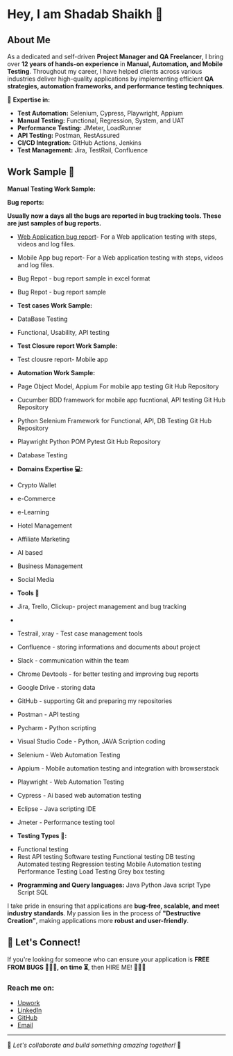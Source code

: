 # Hey, I am Shadab Shaikh 👋

## About Me
As a dedicated and self-driven **Project Manager and QA Freelancer**, I bring over **12 years of hands-on experience** in **Manual, Automation, and Mobile Testing**. Throughout my career, I have helped clients across various industries deliver high-quality applications by implementing efficient **QA strategies, automation frameworks, and performance testing techniques**.

🔹 **Expertise in:**
- **Test Automation:** Selenium, Cypress, Playwright, Appium
- **Manual Testing:** Functional, Regression, System, and UAT
- **Performance Testing:** JMeter, LoadRunner
- **API Testing:** Postman, RestAssured
- **CI/CD Integration:** GitHub Actions, Jenkins
- **Test Management:** Jira, TestRail, Confluence

## Work Sample 👷

**Manual Testing Work Sample:**

**Bug reports:**

**Usually now a days all the bugs are reported in bug tracking tools. These are just samples of bug reports.**

 - [Web Application bug report](https://tinyurl.com/webtest12QA)- For a Web application testing with steps, videos and log files.
 
 - Mobile App bug report- For a Web application testing with steps, videos and log files.
 
 - Bug Repot - bug report sample in excel format
 
 - Bug Repot - bug report sample

- **Test cases Work Sample:**
- DataBase Testing
- Functional, Usability, API testing
- **Test Closure report Work Sample:**
- Test clousre report- Mobile app
- **Automation Work Sample:**
- Page Object Model, Appium For mobile app testing Git Hub Repository
- Cucumber BDD framework for mobile app fucntional, API testing Git Hub Repository
- Python Selenium Framework for Functional, API, DB Testing Git Hub Repository
- Playwright Python POM Pytest Git Hub Repository
- Database Testing
- **Domains Expertise 💻:**
- Crypto Wallet
- e-Commerce
- e-Learning
- Hotel Management
- Affiliate Marketing
- AI based
- Business Management
- Social Media
- **Tools 🔧**
- Jira, Trello, Clickup- project management and bug tracking
-
- Testrail, xray - Test case management tools
- Confluence - storing informations and documents about project
- Slack - communication within the team
- Chrome Devtools - for better testing and improving bug reports
- Google Drive - storing data
- GitHub - supporting Git and preparing my repositories
- Postman - API testing
- Pycharm - Python scripting
- Visual Studio Code - Python, JAVA Scription coding
- Selenium - Web Automation Testing
- Appium - Mobile automation testing and integration with browserstack
- Playwright - Web Automation Testing
- Cypress - Ai based web automation testing
- Eclipse - Java scripting IDE
- Jmeter - Performance testing tool

- **Testing Types 🧪:**
* Functional testing
* Rest API testing
Software testing
Functional testing
DB testing
Automated testing
Regression testing
Mobile Automation testing
Performance Testing
Load Testing
Grey box testing
- **Programming and Query languages:**
Java
Python
Java script
Type Script
SQL

I take pride in ensuring that applications are **bug-free, scalable, and meet industry standards**. My passion lies in the process of **"Destructive Creation"**, making applications more **robust and user-friendly**. 

## 🚀 Let's Connect!
If you're looking for someone who can ensure your application is **FREE FROM BUGS 🐛🐛🐛, on time ⏳**, then HIRE ME! 🚀🚀🚀

### Reach me on:
- [Upwork](#)
- [LinkedIn](#)
- [GitHub](https://github.com/testshadab)
- [Email](mailto:test.shadab@gmail.com)

---
🚀 *Let's collaborate and build something amazing together!* 🚀
